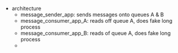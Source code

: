 - architecture
	- message_sender_app: sends messages onto queues A & B
	- message_consumer_app_A: reads off queue A, does fake long process
	- message_consumer_app_B: reads of queue A, does fake long process
	-